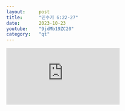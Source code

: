 ```yaml
---
layout:     post
title:      "민수기 6:22-27"
date:       2023-10-23
youtube:    "9jdMb19ZC20"
category:   "qt"
---
```


<div class="youtube">
    <iframe src="https://www.youtube.com/embed/9jdMb19ZC20" title="YouTube video player" frameborder="0" allow="accelerometer; autoplay; clipboard-write; encrypted-media; gyroscope; picture-in-picture; web-share" allowfullscreen></iframe>
</div>